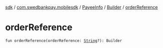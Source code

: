 [sdk](../../../index.md) / [com.swedbankpay.mobilesdk](../../index.md) / [PayeeInfo](../index.md) / [Builder](index.md) / [orderReference](./order-reference.md)

# orderReference

`fun orderReference(orderReference: `[`String`](https://kotlinlang.org/api/latest/jvm/stdlib/kotlin/-string/index.html)`?): Builder`